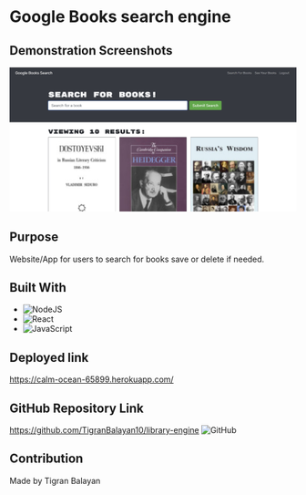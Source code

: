 # Google Books search engine

## Demonstration Screenshots

![Demo Pic](./client/public/Mockup.jpg)

## Purpose

Website/App for users to search for books save or delete if needed.

## Built With

- ![NodeJS](https://img.shields.io/badge/node.js-6DA55F?style=for-the-badge&logo=node.js&logoColor=white)
- ![React](https://img.shields.io/badge/react-%2320232a.svg?style=for-the-badge&logo=react&logoColor=%2361DAFB)
- ![JavaScript](https://img.shields.io/badge/javascript-%23323330.svg?style=for-the-badge&logo=javascript&logoColor=%23F7DF1E)

## Deployed link

https://calm-ocean-65899.herokuapp.com/

## GitHub Repository Link

https://github.com/TigranBalayan10/library-engine
![GitHub](https://img.shields.io/badge/github-%23121011.svg?style=for-the-badge&logo=github&logoColor=white)

## Contribution

Made by Tigran Balayan

